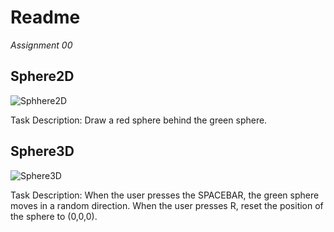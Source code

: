 # Readme

*Assignment 00*

## Sphere2D

<img src='https://github.com/foqiashahid112/animation-toolkit/assignments/a0-start/Assignment_00.png' title='Sphere2D' width='' alt='Sphhere2D' />

Task Description:
Draw a red sphere behind the green sphere.

## Sphere3D

<img src='https://github.com/foqiashahid112/animation-toolkit/assignments/a0-start/Assignment_00.gif' title='Sphere3D' width='' alt='Sphere3D' />

Task Description:
When the user presses the SPACEBAR, the green sphere moves in a random direction. When the user presses R, reset the position of the sphere to (0,0,0).
